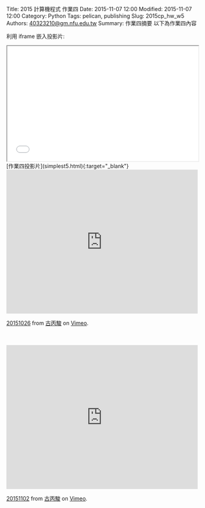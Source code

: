 Title: 2015 計算機程式 作業四
Date: 2015-11-07 12:00
Modified: 2015-11-07 12:00
Category: Python
Tags: pelican, publishing
Slug: 2015cp_hw_w5
Authors: 40323210@gm.nfu.edu.tw
Summary: 作業四摘要
以下為作業四內容

利用 iframe 嵌入投影片:
<br>
<iframe src="simplest5.html" width="500" height="300"></iframe>
<br>
[作業四投影片](simplest5.html){:target="_blank"}
<br>
<iframe src="https://player.vimeo.com/video/144956459" width="500" height="375" frameborder="0" webkitallowfullscreen mozallowfullscreen allowfullscreen></iframe> <p><a href="https://vimeo.com/144956459">20151026</a> from <a href="https://vimeo.com/user45587609">古丙駿</a> on <a href="https://vimeo.com">Vimeo</a>.</p>
<br>
<br>
<iframe src="https://player.vimeo.com/video/144956460" width="500" height="375" frameborder="0" webkitallowfullscreen mozallowfullscreen allowfullscreen></iframe> <p><a href="https://vimeo.com/144956460">20151102</a> from <a href="https://vimeo.com/user45587609">古丙駿</a> on <a href="https://vimeo.com">Vimeo</a>.</p>
<br>
